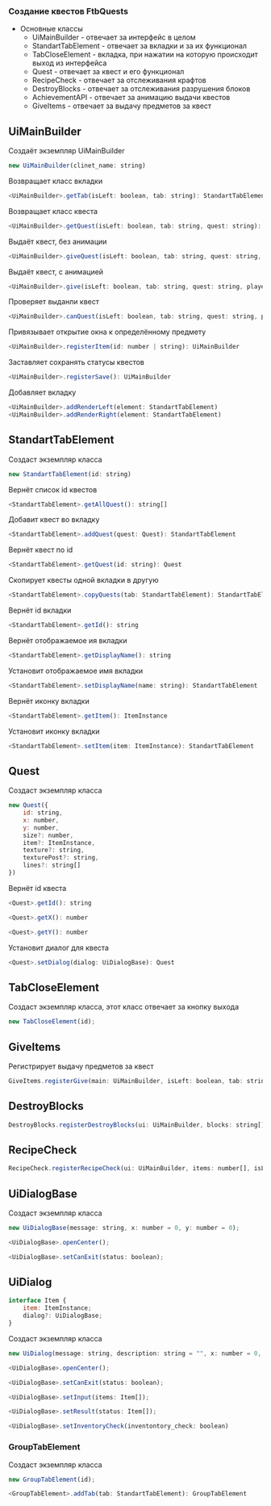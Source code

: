 ### Создание квестов FtbQuests
+ Основные классы
    + UiMainBuilder - отвечает за интерфейс в целом
    + StandartTabElement - отвечает за вкладки и за их функционал
    + TabCloseElement - вкладка, при нажатии на которую происходит выход из интерфейса
    + Quest - отвечает за квест и его функционал
    + RecipeCheck - отвечает за отслеживания крафтов
    + DestroyBlocks - отвечает за отслеживания разрушения блоков
    + AchievementAPI - отвечает за анимацию выдачи квестов
    + GiveItems - отвечает за выдачу предметов за квест

## UiMainBuilder
Создаёт экземпляр UiMainBuilder
```js
new UiMainBuilder(clinet_name: string)
```

Возвращает класс вкладки
```js
<UiMainBuilder>.getTab(isLeft: boolean, tab: string): StandartTabElement
```

Возвращает класс квеста
```js
<UiMainBuilder>.getQuest(isLeft: boolean, tab: string, quest: string): Quest
```

Выдаёт квест, без анимации
```js
<UiMainBuilder>.giveQuest(isLeft: boolean, tab: string, quest: string, player: number = Player.get(), value: boolean = true, is: boolean = true): boolean
```

Выдаёт квест, с анимацией
```js
<UiMainBuilder>.give(isLeft: boolean, tab: string, quest: string, player: number = Player.get(), value: boolean = true, is: boolean = true): void
```

Проверяет выданли квест
```js
<UiMainBuilder>.canQuest(isLeft: boolean, tab: string, quest: string, player: number = Player.get()): boolean
```

Привязывает открытие окна к определённому предмету
```js
<UiMainBuilder>.registerItem(id: number | string): UiMainBuilder
```

Заставляет сохранять статусы квестов
```js
<UiMainBuilder>.registerSave(): UiMainBuilder
```

Добавляет вкладку
```js
<UiMainBuilder>.addRenderLeft(element: StandartTabElement)
<UiMainBuilder>.addRenderRight(element: StandartTabElement)
```

## StandartTabElement

Создаст экземпляр класса
```js
new StandartTabElement(id: string)
```

Вернёт список id квестов
```js
<StandartTabElement>.getAllQuest(): string[]
```

Добавит квест во вкладку
```js
<StandartTabElement>.addQuest(quest: Quest): StandartTabElement
```

Вернёт квест по id
```js
<StandartTabElement>.getQuest(id: string): Quest 
```

Скопирует квесты одной вкладки в другую
```js
<StandartTabElement>.copyQuests(tab: StandartTabElement): StandartTabElement
```


Вернёт id вкладки
```js
<StandartTabElement>.getId(): string
```

Вернёт отображаемое ия вкладки
```js
<StandartTabElement>.getDisplayName(): string
```

Установит отображаемое имя вкладки
```js
<StandartTabElement>.setDisplayName(name: string): StandartTabElement
```

Вернёт иконку вкладки
```js
<StandartTabElement>.getItem(): ItemInstance
```

Установит иконку вкладки
```js
<StandartTabElement>.setItem(item: ItemInstance): StandartTabElement
```

## Quest

Создаст экземпляр класса
```js
new Quest({
    id: string,
    x: number,
    y: number,
    size?: number,
    item?: ItemInstance,
    texture?: string,
    texturePost?: string,
    lines?: string[]
})
```

Вернёт id квеста
```js
<Quest>.getId(): string 
```

```js
<Quest>.getX(): number
```

```js
<Quest>.getY(): number
```

Установит диалог для квеста
```js
<Quest>.setDialog(dialog: UiDialogBase): Quest
```

## TabCloseElement

Создаст экземпляр класса, этот класс отвечает за кнопку выхода
```js
new TabCloseElement(id);
```

## GiveItems
Регистрирует выдачу предметов за квест
```js
GiveItems.registerGive(main: UiMainBuilder, isLeft: boolean, tab: string, quest: string, items: ItemInstance[])
```

## DestroyBlocks
```js
DestroyBlocks.registerDestroyBlocks(ui: UiMainBuilder, blocks: string[], isLeft: boolean, tab: string, quest: string, title?: string, description?: string): void
```

## RecipeCheck
```js
RecipeCheck.registerRecipeCheck(ui: UiMainBuilder, items: number[], isLeft: boolean, tab: string, quest: string, title?: string, description?: string): void
```

## UiDialogBase

Создаст экземпляр класса
```js
new UiDialogBase(message: string, x: number = 0, y: number = 0);
```

```js
<UiDialogBase>.openCenter();
```

```js
<UiDialogBase>.setCanExit(status: boolean);
```

## UiDialog

```js
interface Item {
    item: ItemInstance;
    dialog?: UiDialogBase;
}
```

Создаст экземпляр класса
```js
new UiDialog(message: string, description: string = "", x: number = 0, y: number = 0);
```

```js
<UiDialogBase>.openCenter();
```

```js
<UiDialogBase>.setCanExit(status: boolean);
```

```js
<UiDialogBase>.setInput(items: Item[]);
```

```js
<UiDialogBase>.setResult(status: Item[]);
```

```js
<UiDialogBase>.setInventoryCheck(inventontory_check: boolean)
```

### GroupTabElement

Создаст экземпляр класса
```js
new GroupTabElement(id);
```

```js
<GroupTabElement>.addTab(tab: StandartTabElement): GroupTabElement
```